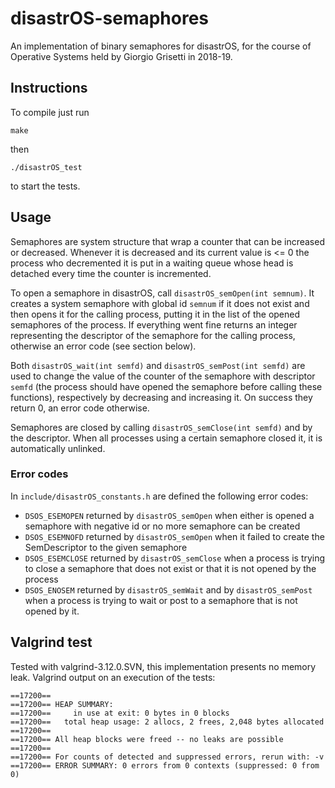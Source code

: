 # disastrOS-semaphores
An implementation of binary semaphores for disastrOS, for the course of Operative Systems held by Giorgio Grisetti in 2018-19.

## Instructions

To compile just run
```
make
```
then
```
./disastrOS_test
```
to start the tests.

## Usage

Semaphores are system structure that wrap a counter that can be increased or decreased. Whenever it is decreased and its current value is <= 0 the process who decremented it is put in a waiting queue whose head is detached every time the counter is incremented.

To open a semaphore in disastrOS, call `disastrOS_semOpen(int semnum)`. It creates a system semaphore with global id `semnum` if it does not exist and then opens it for the calling process, putting it in the list of the opened semaphores of the process. If everything went fine returns an integer representing the descriptor of the semaphore for the calling process, otherwise an error code (see section below).

Both `disastrOS_wait(int semfd)` and `disastrOS_semPost(int semfd)` are used to change the value of the counter of the semaphore with descriptor `semfd` (the process should have opened the semaphore before calling these functions), respectively by decreasing and increasing it. On success they return 0, an error code otherwise.

Semaphores are closed by calling `disastrOS_semClose(int semfd)` and by the descriptor. When all processes using a certain semaphore closed it, it is automatically unlinked.

### Error codes

In `include/disastrOS_constants.h` are defined the following error codes:

- `DSOS_ESEMOPEN` returned by `disastrOS_semOpen` when either is opened a semaphore with negative id or no more semaphore can be created
- `DSOS_ESEMNOFD` returned by `disastrOS_semOpen` when it failed to create the SemDescriptor to the given semaphore
- `DSOS_ESEMCLOSE` returned by `disastrOS_semClose` when a process is trying to close a semaphore that does not exist or that it is not opened by the process
- `DSOS_ENOSEM` returned by `disastrOS_semWait` and by `disastrOS_semPost` when a process is trying to wait or post to a semaphore that is not opened by it.

## Valgrind test

Tested with valgrind-3.12.0.SVN, this implementation presents no memory leak. Valgrind output on an execution of the tests:

```
==17200== 
==17200== HEAP SUMMARY:
==17200==     in use at exit: 0 bytes in 0 blocks
==17200==   total heap usage: 2 allocs, 2 frees, 2,048 bytes allocated
==17200== 
==17200== All heap blocks were freed -- no leaks are possible
==17200== 
==17200== For counts of detected and suppressed errors, rerun with: -v
==17200== ERROR SUMMARY: 0 errors from 0 contexts (suppressed: 0 from 0)
```

